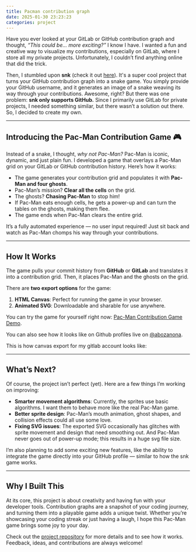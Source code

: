 ```yaml
---
title: Pacman contribution graph
date: 2025-01-30 23:23:23
categories: project
---
```


Have you ever looked at your GitLab or GitHub contribution graph and thought, *“This could be... more exciting?”* I know I have. I wanted a fun and creative way to visualize my contributions, especially on GitLab, where I store all my private projects. Unfortunately, I couldn’t find anything online that did the trick.

<!--more-->

Then, I stumbled upon **snk** (check it out [here](https://github.com/Platane/snk/)). It's a super cool project that turns your GitHub contribution graph into a snake game. You simply provide your GitHub username, and it generates an image of a snake weaving its way through your contributions. Awesome, right? But there was one problem: **snk only supports GitHub.** Since I primarily use GitLab for private projects, I needed something similar, but there wasn’t a solution out there. So, I decided to create my own.

---

## Introducing the Pac-Man Contribution Game 🎮

Instead of a snake, I thought, *why not Pac-Man?* Pac-Man is iconic, dynamic, and just plain fun. I developed a game that overlays a Pac-Man grid on your GitLab or GitHub contribution history. Here’s how it works:

- The game generates your contribution grid and populates it with **Pac-Man and four ghosts**. 
- Pac-Man’s mission? **Clear all the cells** on the grid. 
- The ghosts? **Chasing Pac-Man** to stop him!
- If Pac-Man eats enough cells, he gets a power-up and can turn the tables on the ghosts, making them flee.
- The game ends when Pac-Man clears the entire grid.

It’s a fully automated experience — no user input required! Just sit back and watch as Pac-Man chomps his way through your contributions.  

---

## How It Works

The game pulls your commit history from **GitHub** or **GitLab** and translates it into a contribution grid. Then, it places Pac-Man and the ghosts on the grid. 

There are **two export options** for the game:  

1. **HTML Canvas**: Perfect for running the game in your browser.  
2. **Animated SVG**: Downloadable and sharable for use anywhere.  

You can try the game for yourself right now: [Pac-Man Contribution Game Demo](https://abozanona.github.io/pacman-contribution-graph/).  

You can also see how it looks like on Github profiles live on [@abozanona](https://github.com/abozanona).

This is how canvas export for my gitlab account looks like:

<canvas id="pacmancanvas" style="max-width:100%"></canvas>
<script type="module">
import { PacmanRenderer } from 'https://cdn.jsdelivr.net/npm/pacman-contribution-graph/dist/pacman-contribution-graph.min.js';
const canvas = document.getElementById('pacmancanvas');
const pr = new PacmanRenderer({
    platform: "gitlab",
    gameTheme: "gitlab",
    username: "abozanona",
    canvas: canvas,
    outputFormat: 'canvas',
    gameOverCallback: () => {
        console.log('GAME OVER');
        setTimeout(() => {
            console.log('Restarting');
            pr.start();
        }, 3000);
    },
    enableSounds: false
});
pr.start();
</script>

---

## What’s Next?

Of course, the project isn’t perfect (yet). Here are a few things I’m working on improving:  

- **Smarter movement algorithms**: Currently, the sprites use basic algorithms. I want them to behave more like the real Pac-Man game.  
- **Better sprite design**: Pac-Man’s mouth animation, ghost shapes, and collision effects could all use some love.  
- **Fixing SVG issues**: The exported SVG occasionally has glitches with sprite movement and design that need smoothing out. And Pac-Man never goes out of power-up mode; this results in a huge svg file size.

I’m also planning to add some exciting new features, like the ability to integrate the game directly into your GitHub profile — similar to how the snk game works.  

---

## Why I Built This

At its core, this project is about creativity and having fun with your developer tools. Contribution graphs are a snapshot of your coding journey, and turning them into a playable game adds a unique twist. Whether you’re showcasing your coding streak or just having a laugh, I hope this Pac-Man game brings some joy to your day.

Check out the [project repository](https://github.com/abozanona/pacman-contribution-graph/) for more details and to see how it works. Feedback, ideas, and contributions are always welcome!  
